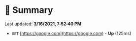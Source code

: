 # 📖 Summary
Last updated: **3/16/2021, 7:52:40 PM**

- `GET` [https://google.com](https://google.com) - **Up** (125ms)
